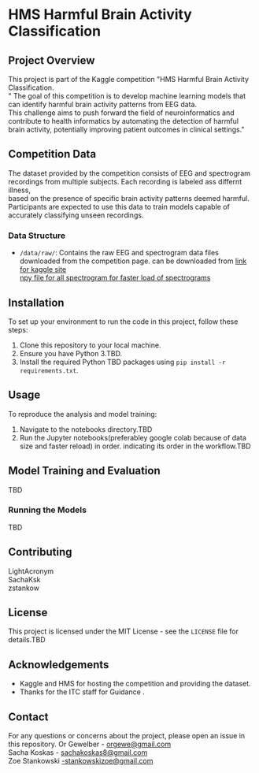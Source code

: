 # HMS Harmful Brain Activity Classification

## Project Overview
This project is part of the Kaggle competition "HMS Harmful Brain Activity Classification.<br>
" The goal of this competition is to develop machine learning models that can identify harmful brain activity patterns from EEG data.<br>
This challenge aims to push forward the field of neuroinformatics and contribute to health informatics by automating the detection of harmful brain activity, potentially improving patient outcomes in clinical settings."<br>

## Competition Data
The dataset provided by the competition consists of EEG and spectrogram recordings from multiple subjects. Each recording is labeled ass differnt illness,<br>
based on the presence of specific brain activity patterns deemed harmful.<br>
Participants are expected to use this data to train models capable of accurately classifying unseen recordings.<br>

### Data Structure
- `/data/raw/`: Contains the raw EEG and spectrogram data files downloaded from the competition page.
can be downloaded from [link for kaggle site](https://www.kaggle.com/competitions/hms-harmful-brain-activity-classification/data)  <br>
[npy file for all spectrogram for faster load of spectrograms](https://www.kaggle.com/datasets/cdeotte/brain-spectrograms) <br>

## Installation
To set up your environment to run the code in this project, follow these steps:

1. Clone this repository to your local machine.
2. Ensure you have Python 3.TBD.
3. Install the required Python TBD packages using `pip install -r requirements.txt`.

## Usage
To reproduce the analysis and model training:

1. Navigate to the notebooks directory.TBD
2. Run the Jupyter notebooks(preferabley google colab because of data size and faster reload) in order. indicating its order in the workflow.TBD

## Model Training and Evaluation
TBD

### Running the Models
TBD

## Contributing
LightAcronym<br>
SachaKsk<br>
zstankow <br>

## License
This project is licensed under the MIT License - see the `LICENSE` file for details.TBD

## Acknowledgements
- Kaggle and HMS for hosting the competition and providing the dataset.
- Thanks for the ITC staff for Guidance .

## Contact
For any questions or concerns about the project, please open an issue in this repository.
Or Gewelber - orgewe@gmail.com<br>
Sacha Koskas - sachakoskas8@gmail.com<br>
Zoe Stankowski -stankowskizoe@gmail.com<br>

